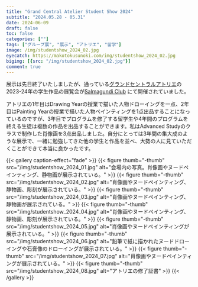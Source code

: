 ```yaml
---
title: "Grand Central Atelier Student Show 2024"
subtitle: "2024.05.28 - 05.31" 
date: 2024-06-09
draft: false
toc: false
categories: [""]
tags: ["グループ展", "展示", "アトリエ", "留学"]
image: /img/studentshow_2024_02.jpg
eyecatch: https://makotokusunoki.com/img/studentshow_2024_02.jpg
bigimg: [{src: "/img/studentshow_2024_02.jpg"}]
comment: true
---
```


展示は先日終了いたしましたが、通っている[グランドセントラルアトリエ](https://grandcentralatelier.org/)の2023-24年の学生作品の展覧会が[Salmagundi Club](https://salmagundi.org/) にて開催されていました。  

アトリエの1年目はDrawing Yearの授業で描いた人物ドローイングを一点、2年目はPainting Yearの授業で描いた人物ペインティングを1点出品することになっているのですが、3年目でプログラムを修了する留学生や4年間のプログラムを終える生徒は複数の作品を出品することができます。私はAdvanced Studyのクラスで制作した肖像画を3点出品しました。自分にとっては3年間の集大成のような展示で、一緒に勉強してきた他の学生と作品を並べ、大勢の人に見ていただくことができて本当に良かったです。  

{{< gallery caption-effect="fade" >}}
  {{< figure thumb="-thumb" src="/img/studentshow_2024_01.jpg" alt="会場内の写真。肖像画やヌードペインティング、静物画が展示されている。" >}}
  {{< figure thumb="-thumb" src="/img/studentshow_2024_02.jpg" alt="肖像画やヌードペインティング、静物画、彫刻が展示されている。" >}}
  {{< figure thumb="-thumb" src="/img/studentshow_2024_03.jpg" alt="肖像画やヌードペインティング、静物画が展示されている。" >}}
  {{< figure thumb="-thumb" src="/img/studentshow_2024_04.jpg" alt="肖像画やヌードペインティング、静物画、彫刻が展示されている。" >}}
  {{< figure thumb="-thumb" src="/img/studentshow_2024_05.jpg" alt="肖像画やヌードペインティングが展示されている。" >}}
  {{< figure thumb="-thumb" src="/img/studentshow_2024_06.jpg" alt="鉛筆で紙に描かれたヌードドローイングや石膏像のドローイングが展示されている。" >}}
  {{< figure thumb="-thumb" src="/img/studentshow_2024_07.jpg" alt="肖像画やヌードペインティングが展示されている。" >}}
  {{< figure thumb="-thumb" src="/img/studentshow_2024_08.jpg" alt="アトリエの修了証書" >}}
{{< /gallery >}}